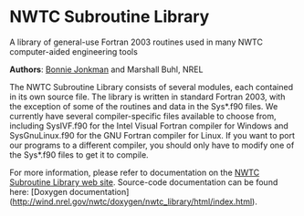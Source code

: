 # NWTC Subroutine Library
A library of general-use Fortran 2003 routines used in many NWTC computer-aided engineering tools

**Authors**: [Bonnie Jonkman](mailto:bonnie.jonkman@nrel.gov) and Marshall Buhl, NREL

The NWTC Subroutine Library consists of several modules, each contained in its own source file. The library is written in standard Fortran 2003, 
with the exception of some of the routines and data in the Sys*.f90 files. We currently have several compiler-specific files available to choose 
from, including SysIVF.f90 for the Intel Visual Fortran compiler for Windows and SysGnuLinux.f90 for the GNU Fortran compiler for Linux. 
If you want to port our programs to a different compiler, you should only have to modify one of the Sys*.f90 files to get it to compile.

For more information, please refer to documentation on the [NWTC Subroutine Library web site](https://nwtc.nrel.gov/NWTC_Library "NWTC_Library").
Source-code documentation can be found here: [Doxygen documentation] (http://wind.nrel.gov/nwtc/doxygen/nwtc_library/html/index.html).


